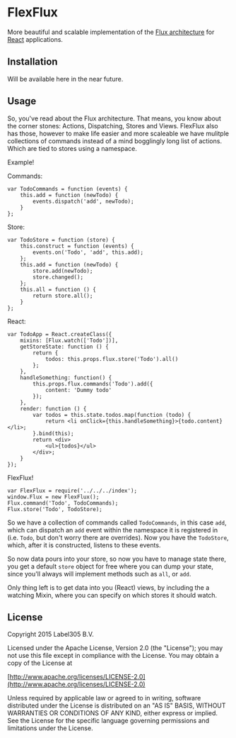 FlexFlux
====

More beautiful and scalable implementation of the 
[Flux architecture](http://facebook.github.io/flux/docs/overview.html) for 
[React](http://facebook.github.io/react/) applications.

Installation
----
Will be available here in the near future.

Usage
----

So, you've read about the Flux architecture. That means, you know about the corner 
stones: Actions, Dispatching, Stores and Views. FlexFlux also has those, however to make life easier and more scaleable
we have mulitple collections of commands instead of a mind bogglingly long list of actions. 
Which are tied to stores using a namespace.

Example!

Commands:
```
var TodoCommands = function (events) {
    this.add = function (newTodo) {
        events.dispatch('add', newTodo);
    }
};
```

Store:
```
var TodoStore = function (store) {
    this.construct = function (events) {
        events.on('Todo', 'add', this.add);
    };
    this.add = function (newTodo) {
        store.add(newTodo);
        store.changed();
    };
    this.all = function () {
        return store.all();
    }
};
```

React:
```
var TodoApp = React.createClass({
    mixins: [Flux.watch(['Todo'])],
    getStoreState: function () {
        return {
            todos: this.props.flux.store('Todo').all()
        };
    },
    handleSomething: function() {
        this.props.flux.commands('Todo').add({
            content: 'Dummy todo'
        });
    },
    render: function () {
        var todos = this.state.todos.map(function (todo) {
            return <li onClick={this.handleSomething}>{todo.content}</li>;
        }.bind(this);
        return <div>
            <ul>{todos}</ul>
        </div>;
    }
});
```

FlexFlux!
```
var FlexFlux = require('../../../index');
window.Flux = new FlexFlux();
Flux.command('Todo', TodoCommands);
Flux.store('Todo', TodoStore);
```

So we have a collection of commands called `TodoCommands`, in this case `add`, which can dispatch an `add` event within the namespace it
is registered in (i.e. `Todo`, but don't worry there are overrides). Now you have the `TodoStore`, which, after it is constructed,
listens to these events. 

So now data pours into your store, so now you have to manage state there, you get a default `store` object for free 
where you can dump your state, since you'll always will implement methods such as `all`, or `add`. 

Only thing left is to get data into you (React) views, by including the a watching Mixin, where you can specify on which
stores it should watch.

License
---------
Copyright 2015 Label305 B.V.

Licensed under the Apache License, Version 2.0 (the "License");
you may not use this file except in compliance with the License.
You may obtain a copy of the License at

[http://www.apache.org/licenses/LICENSE-2.0](http://www.apache.org/licenses/LICENSE-2.0)

Unless required by applicable law or agreed to in writing, software
distributed under the License is distributed on an "AS IS" BASIS,
WITHOUT WARRANTIES OR CONDITIONS OF ANY KIND, either express or implied.
See the License for the specific language governing permissions and
limitations under the License.